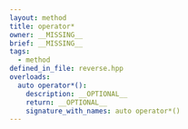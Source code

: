 ```yaml
---
layout: method
title: operator*
owner: __MISSING__
brief: __MISSING__
tags:
  - method
defined_in_file: reverse.hpp
overloads:
  auto operator*():
    description: __OPTIONAL__
    return: __OPTIONAL__
    signature_with_names: auto operator*()
---
```

